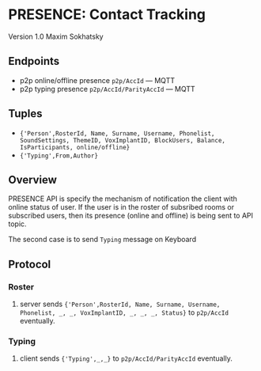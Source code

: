 PRESENCE: Contact Tracking
==========================

Version 1.0 Maxim Sokhatsky

Endpoints
--------

* p2p online/offline presence   `p2p/AccId` — MQTT
* p2p typing presence           `p2p/AccId/ParityAccId` — MQTT

Tuples
------
* `{'Person',RosterId, Name, Surname, Username, Phonelist, SoundSettings, ThemeID, VoxImplantID, BlockUsers, Balance, IsParticipants, online/offline}`
* `{'Typing',From,Author}`

Overview
--------

PRESENCE API is specify the mechanism of notification the client with online status of user.
If the user is in the roster of subsribed rooms or subscribed users, then its
presence (online and offline) is being sent to API topic.

The second case is to send `Typing` message on Keyboard

Protocol
--------

### Roster

1. server sends `{'Person',RosterId, Name, Surname, Username, Phonelist, _, _, VoxImplantID, _, _, _, Status}`
    to `p2p/AccId` eventually.

### Typing

1. client sends `{'Typing',_,_}` to `p2p/AccId/ParityAccId` eventually.
